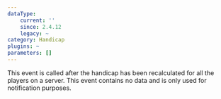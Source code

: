 ```yaml
---
dataType:
    current: ''
    since: 2.4.12
    legacy: ~
category: Handicap
plugins: ~
parameters: []
---
```


This event is called after the handicap has been recalculated for all the players on a server. This event contains no data and is only used for notification purposes.
